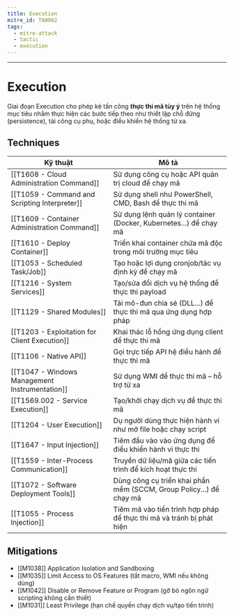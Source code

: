 ```yaml
---
title: Execution
mitre_id: TA0002
tags:
  - mitre-attack
  - tactic
  - execution
---
```

---
# Execution
Giai đoạn Execution cho phép kẻ tấn công **thực thi mã tùy ý** trên hệ thống mục tiêu nhằm thực hiện các bước tiếp theo như thiết lập chỗ đứng (persistence), tải công cụ phụ, hoặc điều khiển hệ thống từ xa.

## Techniques

| Kỹ thuật                                       | Mô tả                                                                |
| ---------------------------------------------- | -------------------------------------------------------------------- |
| [[T1608 - Cloud Administration Command]]       | Sử dụng công cụ hoặc API quản trị cloud để chạy mã                   |
| [[T1059 - Command and Scripting Interpreter]]  | Sử dụng shell như PowerShell, CMD, Bash để thực thi mã               |
| [[T1609 - Container Administration Command]]   | Sử dụng lệnh quản lý container (Docker, Kubernetes...) để chạy mã    |
| [[T1610 - Deploy Container]]                   | Triển khai container chứa mã độc trong môi trường mục tiêu           |
| [[T1053 - Scheduled Task/Job]]                 | Tạo hoặc lợi dụng cronjob/tác vụ định kỳ để chạy mã                  |
| [[T1216 - System Services]]                    | Tạo/sửa đổi dịch vụ hệ thống để thực thi payload                     |
| [[T1129 - Shared Modules]]                     | Tải mô-đun chia sẻ (DLL...) để thực thi mã qua ứng dụng hợp pháp     |
| [[T1203 - Exploitation for Client Execution]]  | Khai thác lỗ hổng ứng dụng client để thực thi mã                     |
| [[T1106 - Native API]]                         | Gọi trực tiếp API hệ điều hành để thực thi mã                        |
| [[T1047 - Windows Management Instrumentation]] | Sử dụng WMI để thực thi mã – hỗ trợ từ xa                            |
| [[T1569.002 - Service Execution]]              | Tạo/khởi chạy dịch vụ để thực thi mã                                 |
| [[T1204 - User Execution]]                     | Dụ người dùng thực hiện hành vi như mở file hoặc chạy script         |
| [[T1647 - Input Injection]]                    | Tiêm đầu vào vào ứng dụng để điều khiển hành vi thực thi             |
| [[T1559 - Inter-Process Communication]]        | Truyền dữ liệu/mã giữa các tiến trình để kích hoạt thực thi          |
| [[T1072 - Software Deployment Tools]]          | Dùng công cụ triển khai phần mềm (SCCM, Group Policy...) để chạy mã  |
| [[T1055 - Process Injection]]                  | Tiêm mã vào tiến trình hợp pháp để thực thi mã và tránh bị phát hiện |

## Mitigations
- [[M1038]] Application Isolation and Sandboxing
- [[M1035]] Limit Access to OS Features (tắt macro, WMI nếu không dùng)
- [[M1042]] Disable or Remove Feature or Program (gỡ bỏ ngôn ngữ scripting không cần thiết)
- [[M1031]] Least Privilege (hạn chế quyền chạy dịch vụ/tạo tiến trình)

